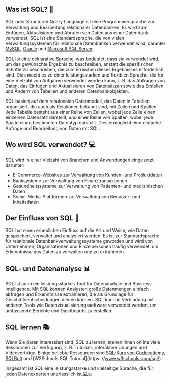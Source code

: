 ## Was ist SQL? 🤔
SQL oder Structured Query Language ist eine Programmiersprache zur Verwaltung und Bearbeitung relationaler Datenbanken. Es wird zum Einfügen, Aktualisieren und Abrufen von Daten aus einer Datenbank verwendet. SQL ist eine Standardsprache, die von vielen Verwaltungssystemen für relationale Datenbanken verwendet wird, darunter [MySQL](https://www.mysql.com/), [Oracle](https://www.oracle.com/database/) und [Microsoft SQL Server](https://www.microsoft.com/en-us/sql-server/sql-server-downloads).

SQL ist eine deklarative Sprache, was bedeutet, dass sie verwendet wird, um das gewünschte Ergebnis zu beschreiben, anstatt die spezifischen Schritte zu beschreiben, die zum Erreichen dieses Ergebnisses erforderlich sind. Dies macht es zu einer leistungsstarken und flexiblen Sprache, die für eine Vielzahl von Aufgaben verwendet werden kann, z. B. das Abfragen von Daten, das Einfügen und Aktualisieren von Datensätzen sowie das Erstellen und Ändern von Tabellen und anderen Datenbankobjekten.

SQL basiert auf dem relationalen Datenmodell, das Daten in Tabellen organisiert, die auch als Relationen bekannt sind, mit Zeilen und Spalten. Jede Tabelle besteht aus einer Reihe von Zeilen, wobei jede Zeile einen einzelnen Datensatz darstellt, und einer Reihe von Spalten, wobei jede Spalte einen bestimmten Datentyp darstellt. Dies ermöglicht eine einfache Abfrage und Bearbeitung von Daten mit SQL.

## Wo wird SQL verwendet? 💻
SQL wird in einer Vielzahl von Branchen und Anwendungen eingesetzt, darunter:
- E-Commerce-Websites zur Verwaltung von Kunden- und Produktdaten
- Banksysteme zur Verwaltung von Finanztransaktionen
- Gesundheitssysteme zur Verwaltung von Patienten- und medizinischen Daten
- Social-Media-Plattformen zur Verwaltung von Benutzer- und Inhaltsdaten

## Der Einfluss von SQL 🌟
SQL hat einen erheblichen Einfluss auf die Art und Weise, wie Daten gespeichert, verwaltet und analysiert werden. Es ist zur Standardsprache für relationale Datenbankverwaltungssysteme geworden und wird von Unternehmen, Organisationen und Einzelpersonen häufig verwendet, um Erkenntnisse aus Daten zu verwalten und zu extrahieren.

## SQL- und Datenanalyse 📊
SQL ist auch ein leistungsstarkes Tool für Datenanalyse und Business Intelligence. Mit SQL können Analysten große Datenmengen einfach abfragen und Erkenntnisse extrahieren, die als Grundlage für Geschäftsentscheidungen dienen können. SQL kann in Verbindung mit anderen Tools wie Datenvisualisierungssoftware verwendet werden, um umfassende Berichte und Dashboards zu erstellen.

## SQL lernen 📚
Wenn Sie daran interessiert sind, SQL zu lernen, stehen Ihnen online viele Ressourcen zur Verfügung, z. B. Tutorials, interaktive Übungen und Videovorträge. Einige beliebte Ressourcen sind [SQL-Kurs von Codecademy](https://www.codecademy.com/learn/learn-sql), [SQLBolt](https://sqlbolt.com/) und [W3Schools SQL Tutorial](https: //www.w3schools.com/sql/).

Insgesamt ist SQL eine leistungsstarke und vielseitige Sprache, die für jeden Datenexperten unerlässlich ist.💻📊